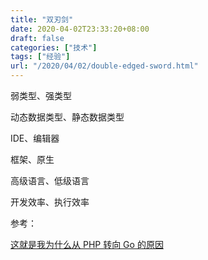 ```yaml
---
title: "双刃剑"
date: 2020-04-02T23:33:20+08:00
draft: false
categories: ["技术"]
tags: ["经验"]
url: "/2020/04/02/double-edged-sword.html"
---
```




弱类型、强类型

动态数据类型、静态数据类型



IDE、编辑器



框架、原生



高级语言、低级语言



开发效率、执行效率



参考：

[这就是我为什么从 PHP 转向 Go 的原因](https://v2ex.com/t/658465#reply125)
